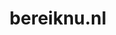 ---
layout: post
title: "bereiknu.nl"
internal_url: "/dutchgov/bereiknu.nl.html"
subdomains_count: 2
all_subdomains_count: 5
urls_count: 2
ssl_rank: 0
http_rank: 45
url_link: /data/bereiknu.nl/urls.txt
all_subdomains_link: /data/bereiknu.nl/all_subdomains.txt
subdomains_link: /data/bereiknu.nl/subdomains.txt
categories: dutchgov
---